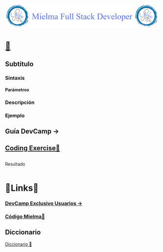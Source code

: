 ![Logo_Encabezado](https://github.com/ElizabethMaranon/JS_Programacion_Objetos/blob/52f1951f71032f257c969c008e749c386fb5c200/Image/Logo_Encabezado.png)

# [🔗]()

## Subtitulo

### Sintaxis

#### Parámetros

### Descripción

### Ejemplo

## Guía DevCamp → 


## [Coding Exercise🔗]()

```js
```
Resultado
```js
```

# 🔗Links🔗

### [DevCamp Exclusivo Usuarios → ]() 

### [Código Mielma🔗]()

## Diccionario

[Diccionario 🔗]()
